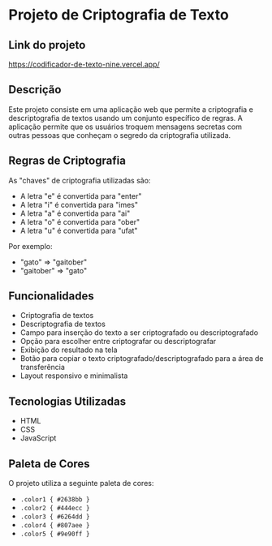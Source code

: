 # Projeto de Criptografia de Texto

## Link do projeto

https://codificador-de-texto-nine.vercel.app/

## Descrição

Este projeto consiste em uma aplicação web que permite a criptografia e descriptografia de textos usando um conjunto específico de regras. A aplicação permite que os usuários troquem mensagens secretas com outras pessoas que conheçam o segredo da criptografia utilizada.

## Regras de Criptografia

As "chaves" de criptografia utilizadas são:

- A letra "e" é convertida para "enter"
- A letra "i" é convertida para "imes"
- A letra "a" é convertida para "ai"
- A letra "o" é convertida para "ober"
- A letra "u" é convertida para "ufat"

Por exemplo:
- "gato" => "gaitober"
- "gaitober" => "gato"

## Funcionalidades

- Criptografia de textos
- Descriptografia de textos
- Campo para inserção do texto a ser criptografado ou descriptografado
- Opção para escolher entre criptografar ou descriptografar
- Exibição do resultado na tela
- Botão para copiar o texto criptografado/descriptografado para a área de transferência
- Layout responsivo e minimalista

## Tecnologias Utilizadas

- HTML
- CSS
- JavaScript

## Paleta de Cores

O projeto utiliza a seguinte paleta de cores:

- `.color1 { #2638bb }`
- `.color2 { #444ecc }`
- `.color3 { #6264dd }`
- `.color4 { #807aee }`
- `.color5 { #9e90ff }`

